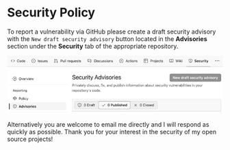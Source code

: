# Security Policy

To report a vulnerability via GitHub please create a draft security advisory
with the `New draft security advisory` button located in the **Advisories**
section under the **Security** tab of the appropriate repository.

<picture>
  <source media="(min-resolution: 192dpi)" srcset="https://github.com/wg/.github/blob/master/images/new-draft-advisory@2x.png">
  <img alt="New draft security advisory" src="https://github.com/wg/.github/blob/master/images/new-draft-advisory@1x.png">
</picture>
    
Alternatively you are welcome to email me directly and I will respond as
quickly as possible. Thank you for your interest in the security of my open
source projects!
